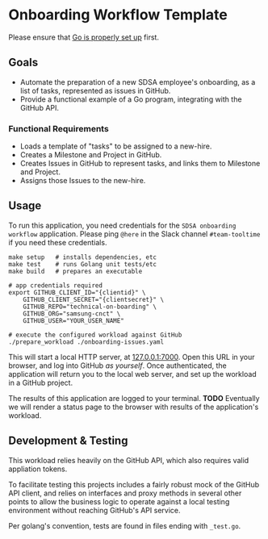 # Onboarding Workflow Template

Please ensure that [Go is properly set up](./SETTINGUPGO.md) first.


## Goals

- Automate the preparation of a new SDSA employee's onboarding, as a list of tasks, represented as issues in GitHub.
- Provide a functional example of a Go program, integrating with the GitHub API.

### Functional Requirements

- Loads a template of "tasks" to be assigned to a new-hire. 
- Creates a Milestone and Project in GitHub. 
- Creates Issues in GitHub to represent tasks, and links them to Milestone and Project.
- Assigns those Issues to the new-hire.


## Usage

To run this application, you need credentials for the `SDSA onboarding workflow` application. Please ping `@here` in the Slack channel `#team-tooltime` if you need these credentials.

```shell
make setup   # installs dependencies, etc
make test    # runs Golang unit tests/etc
make build   # prepares an executable

# app credentials required
export GITHUB_CLIENT_ID="{clientid}" \ 
    GITHUB_CLIENT_SECRET="{clientsecret}" \
    GITHUB_REPO="technical-on-boarding" \
    GITHUB_ORG="samsung-cnct" \
    GITHUB_USER="YOUR_USER_NAME"

# execute the configured workload against GitHub
./prepare_workload ./onboarding-issues.yaml  
```

This will start a local HTTP server, at [127.0.0.1:7000](http://127.0.0.1:7000/). Open this URL
in your browser, and log into GitHub _as yourself_. Once authenticated, the application will
return you to the local web server, and set up the workload in a GitHub project. 

The results of this application are logged to your terminal. 
**TODO** Eventually we will render a status page to the browser with results of the application's workload.




## Development & Testing

This workload relies heavily on the GitHub API, which also requires valid appliation tokens.

To facilitate testing this projects includes a fairly robust mock of the GitHub API client, and relies on
interfaces and proxy methods in several other points to allow the business logic to operate against a local
testing environment without reaching GitHub's API service.

Per golang's convention, tests are found in files ending with `_test.go`.





[2]: https://github.com/settings/applications/new
[3]: https://github.com/settings/apps